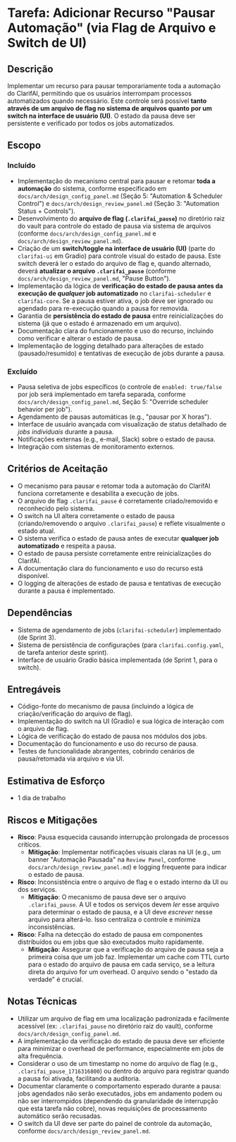 # Tarefa: Adicionar Recurso "Pausar Automação" (via Flag de Arquivo e Switch de UI)

## Descrição
Implementar um recurso para pausar temporariamente toda a automação do ClarifAI, permitindo que os usuários interrompam processos automatizados quando necessário. Este controle será possível **tanto através de um arquivo de flag no sistema de arquivos quanto por um switch na interface de usuário (UI)**. O estado da pausa deve ser persistente e verificado por todos os jobs automatizados.

## Escopo

### Incluído
- Implementação do mecanismo central para pausar e retomar **toda a automação** do sistema, conforme especificado em `docs/arch/design_config_panel.md` (Seção 5: "Automation & Scheduler Control") e `docs/arch/design_review_panel.md` (Seção 3: "Automation Status + Controls").
- Desenvolvimento do **arquivo de flag (`.clarifai_pause`)** no diretório raiz do vault para controle do estado de pausa via sistema de arquivos (conforme `docs/arch/design_config_panel.md` e `docs/arch/design_review_panel.md`).
- Criação de um **switch/toggle na interface de usuário (UI)** (parte do `clarifai-ui` em Gradio) para controle visual do estado de pausa. Este switch deverá ler o estado do arquivo de flag e, quando alternado, deverá **atualizar o arquivo `.clarifai_pause`** (conforme `docs/arch/design_review_panel.md`, "Pause Button").
- Implementação da lógica de **verificação do estado de pausa antes da execução de *qualquer* job automatizado** no `clarifai-scheduler` e `clarifai-core`. Se a pausa estiver ativa, o job deve ser ignorado ou agendado para re-execução quando a pausa for removida.
- Garantia de **persistência do estado de pausa** entre reinicializações do sistema (já que o estado é armazenado em um arquivo).
- Documentação clara do funcionamento e uso do recurso, incluindo como verificar e alterar o estado de pausa.
- Implementação de logging detalhado para alterações de estado (pausado/resumido) e tentativas de execução de jobs durante a pausa.

### Excluído
- Pausa seletiva de jobs específicos (o controle de `enabled: true/false` por job será implementado em tarefa separada, conforme `docs/arch/design_config_panel.md`, Seção 5: "Override scheduler behavior per job").
- Agendamento de pausas automáticas (e.g., "pausar por X horas").
- Interface de usuário avançada com visualização de status detalhado de *jobs individuais* durante a pausa.
- Notificações externas (e.g., e-mail, Slack) sobre o estado de pausa.
- Integração com sistemas de monitoramento externos.

## Critérios de Aceitação
- O mecanismo para pausar e retomar toda a automação do ClarifAI funciona corretamente e desabilita a execução de jobs.
- O arquivo de flag `.clarifai_pause` é corretamente criado/removido e reconhecido pelo sistema.
- O switch na UI altera corretamente o estado de pausa (criando/removendo o arquivo `.clarifai_pause`) e reflete visualmente o estado atual.
- O sistema verifica o estado de pausa antes de executar **qualquer job automatizado** e respeita a pausa.
- O estado de pausa persiste corretamente entre reinicializações do ClarifAI.
- A documentação clara do funcionamento e uso do recurso está disponível.
- O logging de alterações de estado de pausa e tentativas de execução durante a pausa é implementado.

## Dependências
- Sistema de agendamento de jobs (`clarifai-scheduler`) implementado (de Sprint 3).
- Sistema de persistência de configurações (para `clarifai.config.yaml`, de tarefa anterior deste sprint).
- Interface de usuário Gradio básica implementada (de Sprint 1, para o switch).

## Entregáveis
- Código-fonte do mecanismo de pausa (incluindo a lógica de criação/verificação do arquivo de flag).
- Implementação do switch na UI (Gradio) e sua lógica de interação com o arquivo de flag.
- Lógica de verificação do estado de pausa nos módulos dos jobs.
- Documentação do funcionamento e uso do recurso de pausa.
- Testes de funcionalidade abrangentes, cobrindo cenários de pausa/retomada via arquivo e via UI.

## Estimativa de Esforço
- 1 dia de trabalho

## Riscos e Mitigações
- **Risco**: Pausa esquecida causando interrupção prolongada de processos críticos.
  - **Mitigação**: Implementar notificações visuais claras na UI (e.g., um banner "Automação Pausada" na `Review Panel`, conforme `docs/arch/design_review_panel.md`) e logging frequente para indicar o estado de pausa.
- **Risco**: Inconsistência entre o arquivo de flag e o estado interno da UI ou dos serviços.
  - **Mitigação**: O mecanismo de pausa deve ser o arquivo `.clarifai_pause`. A UI e todos os serviços devem *ler* esse arquivo para determinar o estado de pausa, e a UI deve *escrever* nesse arquivo para alterá-lo. Isso centraliza o controle e minimiza inconsistências.
- **Risco**: Falha na detecção do estado de pausa em componentes distribuídos ou em jobs que são executados muito rapidamente.
  - **Mitigação**: Assegurar que a verificação do arquivo de pausa seja a primeira coisa que um job faz. Implementar um cache com TTL curto para o estado do arquivo de pausa em cada serviço, se a leitura direta do arquivo for um overhead. O arquivo sendo o "estado da verdade" é crucial.

## Notas Técnicas
- Utilizar um arquivo de flag em uma localização padronizada e facilmente acessível (ex: `.clarifai_pause` no diretório raiz do vault), conforme `docs/arch/design_config_panel.md`.
- A implementação da verificação do estado de pausa deve ser eficiente para minimizar o overhead de performance, especialmente em jobs de alta frequência.
- Considerar o uso de um timestamp no nome do arquivo de flag (e.g., `.clarifai_pause_1716316800`) ou dentro do arquivo para registrar quando a pausa foi ativada, facilitando a auditoria.
- Documentar claramente o comportamento esperado durante a pausa: jobs agendados não serão executados, jobs em andamento podem ou não ser interrompidos (dependendo da granularidade de interrupção que esta tarefa não cobre), novas requisições de processamento automático serão recusadas.
- O switch da UI deve ser parte do painel de controle da automação, conforme `docs/arch/design_review_panel.md`.
